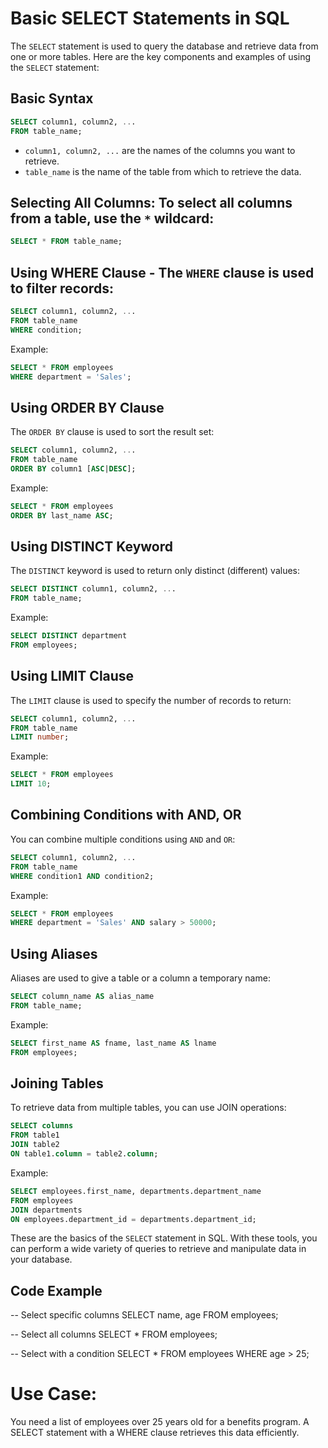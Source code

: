 # Basic SELECT Statements in SQL

The `SELECT` statement is used to query the database and retrieve data from one or more tables. Here are the key components and examples of using the `SELECT` statement:

## Basic Syntax

```sql
SELECT column1, column2, ...
FROM table_name;
```

- `column1, column2, ...` are the names of the columns you want to retrieve.
- `table_name` is the name of the table from which to retrieve the data.

## Selecting All Columns: To select all columns from a table, use the `*` wildcard:

```sql
SELECT * FROM table_name;
```

## Using WHERE Clause - The `WHERE` clause is used to filter records:

```sql
SELECT column1, column2, ...
FROM table_name
WHERE condition;
```

Example:

```sql
SELECT * FROM employees
WHERE department = 'Sales';
```

## Using ORDER BY Clause

The `ORDER BY` clause is used to sort the result set:

```sql
SELECT column1, column2, ...
FROM table_name
ORDER BY column1 [ASC|DESC];
```

Example:

```sql
SELECT * FROM employees
ORDER BY last_name ASC;
```

## Using DISTINCT Keyword

The `DISTINCT` keyword is used to return only distinct (different) values:

```sql
SELECT DISTINCT column1, column2, ...
FROM table_name;
```

Example:

```sql
SELECT DISTINCT department
FROM employees;
```

## Using LIMIT Clause

The `LIMIT` clause is used to specify the number of records to return:

```sql
SELECT column1, column2, ...
FROM table_name
LIMIT number;
```

Example:

```sql
SELECT * FROM employees
LIMIT 10;
```

## Combining Conditions with AND, OR

You can combine multiple conditions using `AND` and `OR`:

```sql
SELECT column1, column2, ...
FROM table_name
WHERE condition1 AND condition2;
```

Example:

```sql
SELECT * FROM employees
WHERE department = 'Sales' AND salary > 50000;
```

## Using Aliases

Aliases are used to give a table or a column a temporary name:

```sql
SELECT column_name AS alias_name
FROM table_name;
```

Example:

```sql
SELECT first_name AS fname, last_name AS lname
FROM employees;
```

## Joining Tables

To retrieve data from multiple tables, you can use JOIN operations:

```sql
SELECT columns
FROM table1
JOIN table2
ON table1.column = table2.column;
```

Example:

```sql
SELECT employees.first_name, departments.department_name
FROM employees
JOIN departments
ON employees.department_id = departments.department_id;
```

These are the basics of the `SELECT` statement in SQL. With these tools, you can perform a wide variety of queries to retrieve and manipulate data in your database.


## Code Example
-- Select specific columns
SELECT name, age FROM employees;

-- Select all columns
SELECT * FROM employees;

-- Select with a condition
SELECT * FROM employees WHERE age > 25;

# Use Case:

You need a list of employees over 25 years old for a benefits program. A SELECT statement with a WHERE clause retrieves this data efficiently.